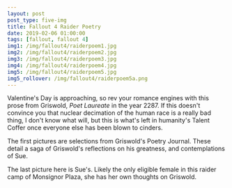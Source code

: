 ```yaml
---
layout: post
post_type: five-img
title: Fallout 4 Raider Poetry
date: 2019-02-06 01:00:00
tags: [fallout, fallout 4]
img1: /img/fallout4/raiderpoem1.jpg
img2: /img/fallout4/raiderpoem2.jpg
img3: /img/fallout4/raiderpoem3.jpg
img4: /img/fallout4/raiderpoem4.jpg
img5: /img/fallout4/raiderpoem5.jpg
img5_rollover: /img/fallout4/raiderpoem5a.png
---
```

Valentine's Day is approaching, so rev your romance engines with this prose from Griswold, *Poet Laureate* in the year 2287. If this doesn't convince you that nuclear decimation of the human race is a really bad thing, I don't know what will, but this is what's left in humanity's Talent Coffer once everyone else has been blown to cinders.

The first pictures are selections from Griswold's Poetry Journal. These detail a saga of Griswold's reflections on his greatness, and contemplations of Sue.

The last picture here is Sue's. Likely the only eligible female in this raider camp of Monsignor Plaza, she has her own thoughts on Griswold.
